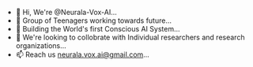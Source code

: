 - 👋 Hi, We're @Neurala-Vox-AI...
- 👀 Group of Teenagers working towards future...
- 🌱 Building the World's first Conscious AI System...
- 💞️ We're looking to collobrate with Individual researchers and research organizations...
- 📫 Reach us neurala.vox.ai@gmail.com...

<!---
Neurala-Vox-AI/Neurala-Vox-AI is a ✨ special ✨ repository because its `README.md` (this file) appears on your GitHub profile.
You can click the Preview link to take a look at your changes.
--->
